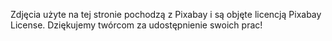 Zdjęcia użyte na tej stronie pochodzą z Pixabay i są objęte licencją Pixabay License. Dziękujemy twórcom za udostępnienie swoich prac!

